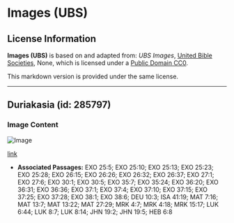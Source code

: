 # Images (UBS)

## License Information

**Images (UBS)** is based on and adapted from: _UBS Images_, [United Bible Societies](https://unitedbiblesocieties.org/), None, which is licensed under a [Public Domain CC0](https://creativecommons.org/public-domain/cc0/).

This markdown version is provided under the same license.



--------------------------------

## Duriakasia (id: 285797)

### Image Content

![Image](https://cdn.aquifer.bible/aquifer-content/resources/Media/WEB-0003_acaciathorns.jpg)

[link](https://cdn.aquifer.bible/aquifer-content/resources/Media/WEB-0003_acaciathorns.jpg)

* **Associated Passages:** EXO 25:5; EXO 25:10; EXO 25:13; EXO 25:23; EXO 25:28; EXO 26:15; EXO 26:26; EXO 26:32; EXO 26:37; EXO 27:1; EXO 27:6; EXO 30:1; EXO 30:5; EXO 35:7; EXO 35:24; EXO 36:20; EXO 36:31; EXO 36:36; EXO 37:1; EXO 37:4; EXO 37:10; EXO 37:15; EXO 37:25; EXO 37:28; EXO 38:1; EXO 38:6; DEU 10:3; ISA 41:19; MAT 7:16; MAT 13:7; MAT 13:22; MAT 27:29; MRK 4:7; MRK 4:18; MRK 15:17; LUK 6:44; LUK 8:7; LUK 8:14; JHN 19:2; JHN 19:5; HEB 6:8

